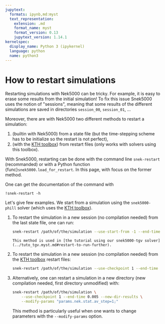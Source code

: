 ```yaml
---
jupytext:
  formats: ipynb,md:myst
  text_representation:
    extension: .md
    format_name: myst
    format_version: 0.13
    jupytext_version: 1.14.1
kernelspec:
  display_name: Python 3 (ipykernel)
  language: python
  name: python3
---
```


# How to restart simulations

Restarting simulations with Nek5000 can be tricky. For example, it is easy to erase some
results from the initial simulation! To fix this issue Snek5000 uses the notion of
"sessions", meaning that some results of the different simulations are saved in
directories `session_00`, `session_01`, ...

Moreover, there are with Nek5000 two different methods to restart a simulation:

1. (builtin with Nek5000) from a state file (but the time-stepping scheme has to be
   initialize so the restart is not perfect),
1. (with the [KTH toolbox]) from restart files (only works with solvers using this
   toolbox).

With Snek5000, restarting can be done with the command line `snek-restart` (recommanded)
or with a Python function {func}`snek5000.load_for_restart`. In this page, with focus on
the former method.

One can get the documentation of the command with

```{code-cell} ipython3
!snek-restart -h
```

Let's give few examples. We start from a simulation using the `snek5000-phill` solver
(which uses the [KTH toolbox]).

1. To restart the simulation in a new session (no compilation needed) from the last
   state file, one can run:

   ```bash
   snek-restart /path/of/the/simulation --use-start-from -1 --end-time 0.005
   ```

   ```{note}
   This method is used in [the tutorial using our snek5000-tgv solver](../tuto_tgv.myst.md#restart-to-run-further).
   ```

1. To restart the simulation in a new session (no compilation needed) from the
   [KTH toolbox] restart files:

   ```bash
   snek-restart /path/of/the/simulation --use-checkpoint 1 --end-time 0.005
   ```

1. Alternatively, one can restart a simulation in a new directory (new compilation
   needed, first directory unmodified) with:

   ```bash
   snek-restart /path/of/the/simulation \
       --use-checkpoint 1 --end-time 0.005 --new-dir-results \
       --modify-params "params.nek.stat.av_step=1;"
   ```

   This method is particularly useful when one wants to change parameters with the
   `--modify-params` option.

[kth toolbox]: https://github.com/KTH-Nek5000/KTH_Toolbox
